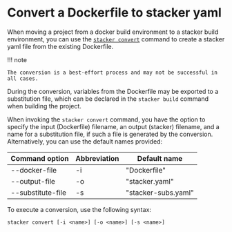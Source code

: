 # Convert a Dockerfile to stacker yaml

When moving a project from a docker build environment to a stacker build environment, you can use the [`stacker convert`](../reference/stacker_cli.md#stacker-convert) command to create a stacker yaml file from the existing Dockerfile. 

!!! note 

    The conversion is a best-effort process and may not be successful in all cases.

During the conversion, variables from the Dockerfile may be exported to a substitution file, which can be declared in the `stacker build` command when building the project.  

When invoking the `stacker convert` command, you have the option to specify the input (Dockerfile) filename, an output (stacker) filename, and a name for a substitution file, if such a file is generated by the conversion.  Alternatively, you can use the default names provided:


| Command option | Abbreviation | Default name |
| --- | --- | --- |
| --docker-file | -i | "Dockerfile"  |
| --output-file  | -o | "stacker.yaml"  |
| --substitute-file | -s | "stacker-subs.yaml"  |


To execute a conversion, use the following syntax:

    stacker convert [-i <name>] [-o <name>] [-s <name>]








  